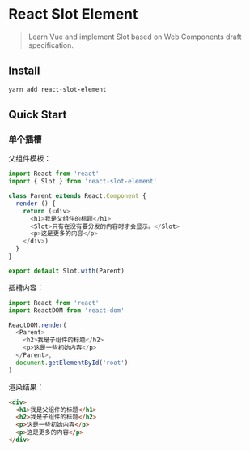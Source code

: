 # React Slot Element

>Learn Vue and implement Slot based on Web Components draft specification.

## Install

```bash
yarn add react-slot-element
```

## Quick Start

### 单个插槽

父组件模板：

```javascript
import React from 'react'
import { Slot } from 'react-slot-element'

class Parent extends React.Component {
  render () {
    return (<div>
      <h1>我是父组件的标题</h1>
      <Slot>只有在没有要分发的内容时才会显示。</Slot>
      <p>这是更多的内容</p>
    </div>)
  }
}

export default Slot.with(Parent)
```

插槽内容：

```javascript
import React from 'react'
import ReactDOM from 'react-dom'

ReactDOM.render(
  <Parent>
    <h2>我是子组件的标题</h2>
    <p>这是一些初始内容</p>
  </Parent>,
  document.getElementById('root')
)
```

渲染结果：

```html
<div>
  <h1>我是父组件的标题</h1>
  <h2>我是子组件的标题</h2>
  <p>这是一些初始内容</p>
  <p>这是更多的内容</p>
</div>
```
